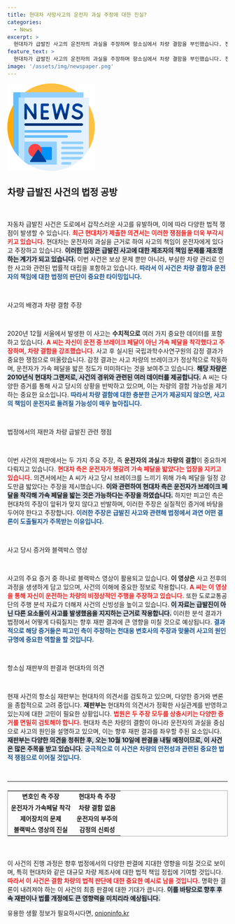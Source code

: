```yaml
---
title: 현대차 사망사고의 운전자 과실 주장에 대한 진실?
categories:
  - News
excerpt: >
  현대차가 급발진 사고의 운전자의 과실을 주장하며 항소심에서 차량 결함을 부인했습니다. 전 국과수의 감정을 바탕으로 재판부는 브레이크와 가속페달의 착각 가능성에 의문을 제기하며 논란이 이어지고 있습니다. 오는 10월 10일, 판결이 내려질 예정입니다.
feature_text: >
  현대차가 급발진 사고의 운전자의 과실을 주장하며 항소심에서 차량 결함을 부인했습니다. 전 국과수의 감정을 바탕으로 재판부는 브레이크와 가속페달의 착각 가능성에 의문을 제기하며 논란이 이어지고 있습니다. 오는 10월 10일, 판결이 내려질 예정입니다.
image: '/assets/img/newspaper.png'
---
```


<p><img src="/assets/img/newspaper.png" alt="kimp 속보" /></p>

<h2 data-ke-size="size26">차량 급발진 사건의 법정 공방</h2>

<p data-ke-size="size16">&nbsp;</p>

<p>자동차 급발진 사건은 도로에서 갑작스러운 사고를 유발하며, 이에 따라 다양한 법적 쟁점이 발생할 수 있습니다. <b><span style="color: #ee2323;">최근 현대차가 제출한 의견서는 이러한 쟁점들을 더욱 부각시키고 있습니다.</span></b> 현대차는 운전자의 과실을 근거로 하여 사고의 책임이 운전자에게 있다고 주장하고 있습니다. <b><span style="background-color: #21538527;">이러한 입장은 급발진 사고에 대한 제조자의 책임 문제를 재조명하는 계기가 되고 있습니다.</span></b> 이번 사건은 보상 문제 뿐만 아니라, 부실한 차량 관리로 인한 사고와 관련된 법률적 대립을 포함하고 있습니다. <b><span style="color: #1a5490;">따라서 이 사건은 차량 결함과 운전자의 책임에 대한 법정의 판단이 중요한 타이밍입니다.</span></b></p>

<p data-ke-size="size16">&nbsp;</p>

<p>사고의 배경과 차량 결함 주장</p>

<p data-ke-size="size16">&nbsp;</p>

<p>2020년 12월 서울에서 발생한 이 사고는 <b>수치적으로</b> 여러 가지 중요한 데이터를 포함하고 있습니다. <b><span style="color: #ee2323;">A 씨는 자신이 운전 중 브레이크 페달이 아닌 가속 페달을 착각했다고 주장하며, 차량 결함을 강조했습니다.</span></b> 사고 후 실시된 국립과학수사연구원의 감정 결과가 중요한 쟁점으로 떠올랐습니다. 감정 결과는 사고 차량의 브레이크가 정상적으로 작동하며, 운전자가 가속 페달을 밟은 정도가 미미하다는 것을 보여주고 있습니다. <b><span style="background-color: #21538527;">해당 차량은 2010년식 현대차 그랜저로, 사건의 경위와 관련된 여러 데이터를 제공합니다.</span></b> A 씨는 다양한 증거를 통해 사고 당시의 상황을 반박하고 있으며, 이는 차량의 결함 가능성을 제기하는 중요한 요소입니다. <b><span style="color: #1a5490;">따라서 차량 결함에 대한 충분한 근거가 제공되지 않으면, 사고의 책임이 운전자로 돌려질 가능성이 매우 높아집니다.</span></b></p>

<p data-ke-size="size16">&nbsp;</p>

<p>법정에서의 재판과 차량 급발진 관련 쟁점</p>

<p data-ke-size="size16">&nbsp;</p>

<p>이번 사건의 재판에서는 두 가지 주요 주장, 즉 <b>운전자의 과실</b>과 <b>차량의 결함</b>이 중요하게 다뤄지고 있습니다. <b><span style="color: #ee2323;">현대차 측은 운전자가 헷갈려 가속 페달을 밟았다는 입장을 지키고 있습니다.</span></b> 의견서에서는 A 씨가 사고 당시 브레이크를 느끼기 위해 가속 페달을 일정 강도만큼 밟았다는 주장을 제시했습니다. <b><span style="background-color: #21538527;">이와 관련하여 현대차 측은 운전자가 브레이크 페달을 착각해 가속 페달을 밟는 것은 가능하다는 주장을 하였습니다.</span></b> 하지만 피고인 측은 현대차의 주장이 앞뒤가 맞지 않다고 반발하며, 이러한 주장은 실질적인 증거에 바탕을 두어야 한다고 주장합니다. <b><span style="color: #1a5490;">이러한 주장은 급발진 사고와 관련해 법정에서 과연 어떤 결론이 도출될지가 주목받는 이유입니다.</span></b></p>

<p data-ke-size="size16">&nbsp;</p>

<p>사고 당시 증거와 블랙박스 영상</p>

<p data-ke-size="size16">&nbsp;</p>

<p>사고의 주요 증거 중 하나로 블랙박스 영상이 활용되고 있습니다. <b>이 영상은</b> 사고 전후의 과정을 생생하게 담고 있으며, 사건의 이해에 중요한 정보로 작용합니다. <b><span style="color: #ee2323;">A 씨는 이 영상을 통해 자신이 운전하는 차량의 비정상적인 주행을 주장하고 있습니다.</span></b> 또한 도로교통공단의 주행 분석 자료가 더해져 사건의 신빙성을 높이고 있습니다. <b><span style="background-color: #21538527;">이 자료는 급발진이 아닌 다른 요소들이 사고를 발생했음을 지지하는 근거로 작용합니다.</span></b> 이러한 분석 결과가 법정에서 어떻게 다뤄질지는 향후 재판 결과에 큰 영향을 미칠 것으로 예상됩니다. <b><span style="color: #1a5490;">결과적으로 해당 증거들은 피고인 측이 주장하는 천대웅 변호사의 주장과 맞물려 사고의 원인 규명에 중요한 역할을 할 것입니다.</span></b></p>

<p data-ke-size="size16">&nbsp;</p>

<p>항소심 재판부의 판결과 현대차의 의견</p>

<p data-ke-size="size16">&nbsp;</p>

<p>현재 사건의 항소심 재판부는 현대차의 의견서를 검토하고 있으며, 다양한 증거와 변론을 종합적으로 고려 중입니다. <b>재판부는</b> 현대차의 의견서가 정확한 사실관계를 반영하고 있는지에 대한 고민이 필요한 상황입니다. <b><span style="color: #ee2323;">법원은 두 주장 모두를 상충시키는 다양한 증거를 면밀히 검토해야 합니다.</span></b> 현대차 측은 차량의 결함이 아니라 운전자의 과실을 중심으로 사고의 원인을 설명하고 있으며, 이는 향후 재판 결과를 좌우할 주된 요소입니다. <b><span style="background-color: #21538527;">재판부는 다양한 의견을 청취한 후, 오는 10월 10일에 판결을 내릴 예정이므로, 이 사건은 많은 주목을 받고 있습니다.</span></b> <b><span style="color: #1a5490;">궁극적으로 이 사건은 차량의 안전성과 관련된 중요한 법적 쟁점으로 이어질 것입니다.</span></b></p>

<p data-ke-size="size16">&nbsp;</p>

<hr>

<table style="border-collapse: collapse; border: 1px solid #aaaaaa; width: 100%; margin: 20px 0px;">
<tr>
<td style="text-align: center; height: 17px;"><b>변호인 측 주장</b></td>
<td style="text-align: center; height: 17px;"><b>현대차 측 주장</b></td>
</tr>
<tr>
<td style="text-align: center; height: 17px;"><b>운전자가 가속페달 착각</b></td>
<td style="text-align: center; height: 17px;"><b>차량 결함 없음</b></td>
</tr>
<tr>
<td style="text-align: center; height: 17px;"><b>제어장치의 문제</b></td>
<td style="text-align: center; height: 17px;"><b>운전자의 부주의</b></td>
</tr>
<tr>
<td style="text-align: center; height: 17px;"><b>블랙박스 영상의 진실</b></td>
<td style="text-align: center; height: 17px;"><b>감정의 신뢰성</b></td>
</tr>
</table>

<p data-ke-size="size16">&nbsp;</p>

<p>이 사건의 진행 과정은 향후 법정에서의 다양한 판결에 지대한 영향을 미칠 것으로 보이며, 특히 현대차와 같은 대규모 차량 제조사에 대한 법적 책임 정립에 기여할 것입니다. <b><span style="color: #ee2323;">따라서 이 사건은 결함 차량의 법적 판단에 대한 중요한 예시로 남을 것입니다.</span></b> 명확한 결론이 내려져야 하는 이 사건의 최종 판결에 대한 기대가 큽니다. <b><span style="background-color: #21538527;">이를 바탕으로 향후 후속 재판이나 법률 개정에도 큰 영향력을 미치리라 예상됩니다.</span></b></p>
유용한 생활 정보가 필요하시다면, <a href="https://onioninfo.kr" rel="dofollow">onioninfo.kr</a>


